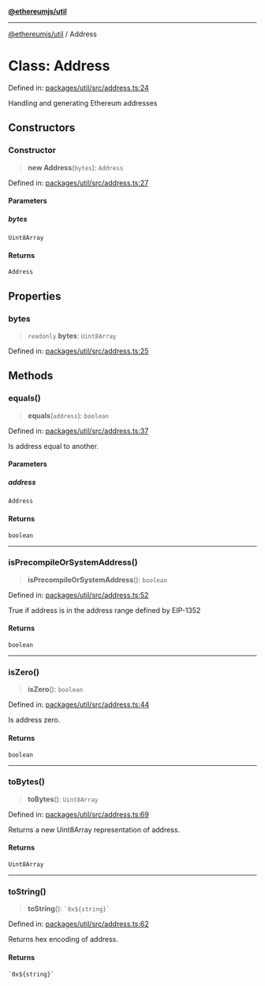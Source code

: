 [**@ethereumjs/util**](../README.md)

***

[@ethereumjs/util](../README.md) / Address

# Class: Address

Defined in: [packages/util/src/address.ts:24](https://github.com/ethereumjs/ethereumjs-monorepo/blob/master/packages/util/src/address.ts#L24)

Handling and generating Ethereum addresses

## Constructors

### Constructor

> **new Address**(`bytes`): `Address`

Defined in: [packages/util/src/address.ts:27](https://github.com/ethereumjs/ethereumjs-monorepo/blob/master/packages/util/src/address.ts#L27)

#### Parameters

##### bytes

`Uint8Array`

#### Returns

`Address`

## Properties

### bytes

> `readonly` **bytes**: `Uint8Array`

Defined in: [packages/util/src/address.ts:25](https://github.com/ethereumjs/ethereumjs-monorepo/blob/master/packages/util/src/address.ts#L25)

## Methods

### equals()

> **equals**(`address`): `boolean`

Defined in: [packages/util/src/address.ts:37](https://github.com/ethereumjs/ethereumjs-monorepo/blob/master/packages/util/src/address.ts#L37)

Is address equal to another.

#### Parameters

##### address

`Address`

#### Returns

`boolean`

***

### isPrecompileOrSystemAddress()

> **isPrecompileOrSystemAddress**(): `boolean`

Defined in: [packages/util/src/address.ts:52](https://github.com/ethereumjs/ethereumjs-monorepo/blob/master/packages/util/src/address.ts#L52)

True if address is in the address range defined
by EIP-1352

#### Returns

`boolean`

***

### isZero()

> **isZero**(): `boolean`

Defined in: [packages/util/src/address.ts:44](https://github.com/ethereumjs/ethereumjs-monorepo/blob/master/packages/util/src/address.ts#L44)

Is address zero.

#### Returns

`boolean`

***

### toBytes()

> **toBytes**(): `Uint8Array`

Defined in: [packages/util/src/address.ts:69](https://github.com/ethereumjs/ethereumjs-monorepo/blob/master/packages/util/src/address.ts#L69)

Returns a new Uint8Array representation of address.

#### Returns

`Uint8Array`

***

### toString()

> **toString**(): `` `0x${string}` ``

Defined in: [packages/util/src/address.ts:62](https://github.com/ethereumjs/ethereumjs-monorepo/blob/master/packages/util/src/address.ts#L62)

Returns hex encoding of address.

#### Returns

`` `0x${string}` ``
